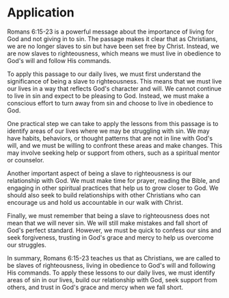 # Application

Romans 6:15-23 is a powerful message about the importance of living for God and not giving in to sin. The passage makes it clear that as Christians, we are no longer slaves to sin but have been set free by Christ. Instead, we are now slaves to righteousness, which means we must live in obedience to God's will and follow His commands.

To apply this passage to our daily lives, we must first understand the significance of being a slave to righteousness. This means that we must live our lives in a way that reflects God's character and will. We cannot continue to live in sin and expect to be pleasing to God. Instead, we must make a conscious effort to turn away from sin and choose to live in obedience to God.

One practical step we can take to apply the lessons from this passage is to identify areas of our lives where we may be struggling with sin. We may have habits, behaviors, or thought patterns that are not in line with God's will, and we must be willing to confront these areas and make changes. This may involve seeking help or support from others, such as a spiritual mentor or counselor.

Another important aspect of being a slave to righteousness is our relationship with God. We must make time for prayer, reading the Bible, and engaging in other spiritual practices that help us to grow closer to God. We should also seek to build relationships with other Christians who can encourage us and hold us accountable in our walk with Christ.

Finally, we must remember that being a slave to righteousness does not mean that we will never sin. We will still make mistakes and fall short of God's perfect standard. However, we must be quick to confess our sins and seek forgiveness, trusting in God's grace and mercy to help us overcome our struggles.

In summary, Romans 6:15-23 teaches us that as Christians, we are called to be slaves of righteousness, living in obedience to God's will and following His commands. To apply these lessons to our daily lives, we must identify areas of sin in our lives, build our relationship with God, seek support from others, and trust in God's grace and mercy when we fall short.